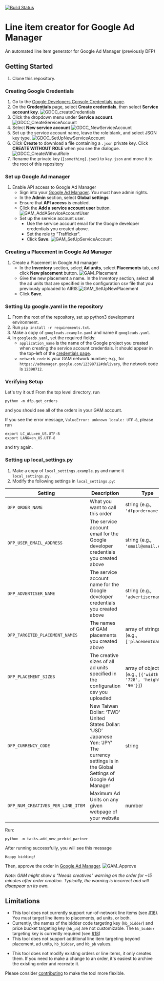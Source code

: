 [![Build Status](https://travis-ci.org/kmjennison/dfp-prebid-setup.svg?branch=master)](https://travis-ci.org/kmjennison/dfp-prebid-setup)

# Line item creator for Google Ad Manager
An automated line item generator for Google Ad Manager (previously DFP)

<!--## Overview
When setting up Prebid, your ad ops team often has to create [hundreds of line items](http://prebid.org/adops.html) in Google Ad Manager (GAM).

This tool automates setup for new header bidding partners. You define the advertiser, placements or ad units, and Prebid settings; then, it creates an order with one line item per price level, attaches creatives, sets placement and/or ad units, and Prebid key-value targeting.

While this tool covers typical use cases, it might not fit your needs. Check out the [limitations](#limitations) before you dive in.

_Note: Doubleclick for Publishers (DFP) was recently renamed to Google Ad Manager (GAM), so this repository may refer to GAM as DFP._-->

## Getting Started
1. Clone this repository.
### Creating Google Credentials
<!--_You will need credentials to access your GAM account programmatically. This summarizes steps from [GAM docs](https://developers.google.com/ad-manager/docs/authentication) and the Google Ads Python libary [auth guide](https://github.com/googleads/googleads-python-lib)._-->

<!--1. If you haven't yet, sign up for a [GAM account](https://admanager.google.com/).-->
1. Go to the [Google Developers Console Credentials page](https://console.developers.google.com/apis/credentials).
2. On the **Credentials** page, select **Create credentials**, then select **Service account key**.
 ![GDCC_createCredentials] 
3. Click the dropdown menu under **Service account**.
 ![GDCC_CreateServiceAccount] 
4. Select **New service account**
 ![GDCC_NewServiceAccount] 
5. Set up the service account name, leave the role blank, and select JSON key type.
 ![GDCC_SetUpNewServiceAccount] 
6. Click **Create** to download a file containing a `.json` private key. Click **CREATE WITHOUT ROLE** when you see the dialogue.
 ![GDCC_CreateWithoutRole] 
7.  Rename the private key (`[something].json`) to `key.json` and move it to the root of this repository
### Set up Google Ad manager
1. Enable API access to Google Ad Manager
   * Sign into your [Google Ad Manager](https://admanager.google.com/). You must have admin rights.
   * In the **Admin** section, select **Global settings**
   * Ensure that **API access** is enabled.
   * Click the **Add a service account user** button.
   ![GAM_AddAServiceAccountUser] 
   * Set up the service account user.
     * Use the service account email for the Google developer credentials you created above.
     * Set the role to "Trafficker".
     * Click **Save**.
     ![GAM_SetUpServiceAccount] 

### Creating a Placement in Google Ad Manager

1. Create a Placement in Google Ad manager
   * In the **Inventory** section, select **Ad units**, select **Placements** tab, and click **New placement** button.
   ![GAM_Placement]
   * Give the new placement a name. In the Inventory section, select all the ad units that are specified in the configuration csv file that you previously uploaded to AIRIS
   ![GAM_SetUpNewPlacement]
   * Click **Save**.

### Setting Up google.yaml in the repository
<!--1. Clone this repository.-->

1. From the root of the repository, set up python3 development environment.
2. Run `pip install -r requirements.txt`.
3. Make a copy of `googleads.example.yaml` and name it `googleads.yaml`.
4. In `googleads.yaml`, set the required fields:
   * `application_name` is the name of the Google project you created when creating the service account credentials. It should appear in the top-left of the [credentials page](https://console.developers.google.com/apis/credentials).
   * `network_code` is your GAM network number; e.g., for `https://admanager.google.com/12398712#delivery`, the network code is `12398712`.

### Verifying Setup
Let's try it out! From the top level directory, run

`python -m dfp.get_orders`

and you should see all of the orders in your GAM account.

If you see the error message, `ValueError: unknown locale: UTF-8`, please run

`export LC_ALL=en_US.UTF-8`<br>`export LANG=en_US.UTF-8`

and try again.

### Setting up **local_settings.py**

1. Make a copy of `local_settings.example.py` and name it `local_settings.py`.
2. Modify the following settings in `local_settings.py`:

Setting | Description | Type
------------ | ------------- | -------------
`DFP_ORDER_NAME` | What you want to call this order | string (e.g., `'dfpordername'`)
`DFP_USER_EMAIL_ADDRESS` | The service account email for the Google developer credentials you created above  | string (e.g., `'email@email.com'`)
`DFP_ADVERTISER_NAME` | The service account name for the Google developer credentials you created above | string (e.g., `'advertisername'`)
`DFP_TARGETED_PLACEMENT_NAMES` | The names of GAM placements you created above | array of strings (e.g., `['placementname']`)
`DFP_PLACEMENT_SIZES` | The creative sizes of all ad units specified in the configuration csv you uploaded | array of objects (e.g., `[{'width': '728', 'height': '90'}]`)
`DFP_CURRENCY_CODE` | New Taiwan Dollar: ‘TWD'<br>United States Dollar: ‘USD’<br> Japanese Yen: ‘JPY’<br>The currency settings is in the Global Settings of Google Ad Manager | string
`DFP_NUM_CREATIVES_PER_LINE_ITEM` | Maximum Ad Units on any given webpage of your website | number

Run:

`python -m tasks.add_new_prebid_partner`

After running successfully, you will see this message

`Happy bidding!`

Then, approve the order in [Google Ad Manager](https://admanager.google.com/).
![GAM_Approve] 

*Note: GAM might show a "Needs creatives" warning on the order for ~15 minutes after order creation. Typically, the warning is incorrect and will disappear on its own.*

<!--## Additional Settings

In most cases, you won't need to modify these settings.

Setting | Description | Default
------------ | ------------- | -------------
`DFP_CREATE_ADVERTISER_IF_DOES_NOT_EXIST` | Whether we should create the advertiser with `DFP_ADVERTISER_NAME` in GAM if it does not exist | `False`
`DFP_USE_EXISTING_ORDER_IF_EXISTS` | Whether we should modify an existing order if one already exists with name `DFP_ORDER_NAME` | `False`
`DFP_NUM_CREATIVES_PER_LINE_ITEM` | The number of duplicate creatives to attach to each line item. Due to GAM limitations, this should be equal to or greater than the number of ad units you serve on a given page. | the length of setting `DFP_TARGETED_PLACEMENT_NAMES`
`DFP_CURRENCY_CODE` | The currency to use in line items. | `'USD'`-->

## Limitations

* This tool does not currently support run-of-network line items (see [#16](../../issues/16)). You must target line items to placements, ad units, or both.
* Currently, the names of the bidder code targeting key (`hb_bidder`) and price bucket targeting key (`hb_pb`) are not customizable. The `hb_bidder` targeting key is currently required (see [#18](../../issues/18))
* This tool does not support additional line item targeting beyond placement, ad units, `hb_bidder`, and `hb_pb` values. 
<!--* The price bucketing setting `PREBID_PRICE_BUCKETS` only allows for uniform bucketing. For example, you can create $0.01 buckets from $0 - $20, but you cannot specify $0.01 buckets from $0 - $5 and $0.50 buckets from $5 - $20. Using entirely $0.01 buckets will still work for the custom buckets—you'll just have more line items than you need.-->
* This tool does not modify existing orders or line items, it only creates them. If you need to make a change to an order, it's easiest to archive the existing order and recreate it.

Please consider [contributing](CONTRIBUTING.md) to make the tool more flexible.

[GDCC_createCredentials]: ./images/GDCC_createCredentials.png "Create Credentials"
[GDCC_CreateServiceAccount]: ./images/GDCC_CreateServiceAccount.png "Create Credentials"
[GDCC_NewServiceAccount]: ./images/GDCC_NewServiceAccount.png "New service account"
[GDCC_SetUpNewServiceAccount]: ./images/GDCC_SetUpNewServiceAccount.png "Set Up new service account"
[GDCC_CreateWithoutRole]: ./images/GDCC_CreateWithoutRole.png "Create without role"
[GAM_Placement]: ./images/GAM_Placement.png "New placements"
[GAM_AddAServiceAccountUser]: ./images/GAM_AddAServiceAccountUser.png "Add a service account"
[GAM_SetUpServiceAccount]: ./images/GAM_SetUpServiceAccount.png "Set up a service account"
[GAM_SetUpNewPlacement]: ./images/GAM_SetUpNewPlacement.png "Set up a new placement"
[GAM_Approve]: ./images/GAM_Approve.png "Approve Order"